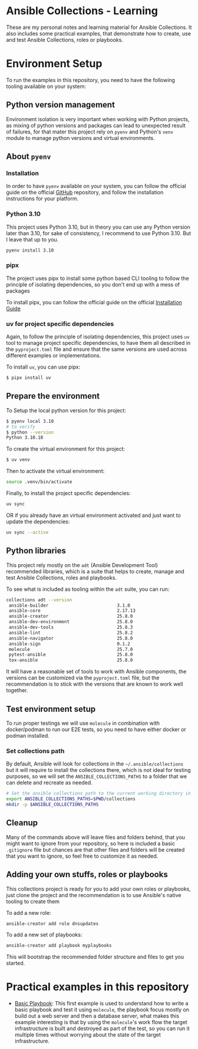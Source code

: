 # Ansible Collections - Learning
These are my personal notes and learning material for Ansible Collections. It
also includes some practical examples, that demonstrate how to create, use and
test Ansible Collections, roles or playbooks.

# Environment Setup
To run the examples in this repository, you need to have the following tooling
available on your system:

## Python version management
Environment isolation is very important when working with Python projects, as
mixing of python versions and packages can lead to unexpected result of
failures, for that mater this project rely on `pyenv` and Python's `venv` module to
manage python versions and virtual environments.

## About `pyenv`
### Installation
In order to have `pyenv` available on your system, you can follow the official
guide on the official [GitHub](https://github.com/pyenv/pyenv) repository, and follow the installation instructions for your platform.

### Python 3.10
This project uses Python 3.10, but in theory you can use any Python version
later than 3.10, for sake of consistency, I recommend to use Python 3.10. But
I leave that up to you.

```bash
pyenv install 3.10
```

### pipx
The project uses pipx to install some python based CLI tooling to follow the
principle of isolating dependencies, so you don't end up with a mess of packages

To install pipx, you can follow the official guide on the official [Installation Guide](pipx.pypa.io/stable/installation)
### uv for project specific dependencies
Again, to follow the principle of isolating dependencies, this project uses
`uv` tool to manage project specific dependencies, to have them all described in
the `pyproject.toml` file and ensure that the same versions are used across
different examples or implementations.

To install `uv`, you can use pipx:

```bash
$ pipx install uv
```

## Prepare the environment

To Setup the local python version for this project:

```bash
$ pyenv local 3.10
# to verify
$ python --version
Python 3.10.18
```

To create the virtual environment for this project:

```bash
$ uv venv
```
Then to activate the virtual environment:

```bash
source .venv/bin/activate
```

Finally, to install the project specific dependencies:

```bash
uv sync
```

OR if you already have an virtual environment activated and just want to update
the dependencies:
```bash
uv sync --active
```

## Python libraries
This project rely mostly on the `adt` (Ansible Development Tool) recommended libraries, which is a suite
that helps to create, manage and test Ansible Collections, roles and playbooks.

To see what is included as tooling within the `adt` suite, you can run:

```bash
collections adt --version
 ansible-builder                          3.1.0
 ansible-core                             2.17.13
 ansible-creator                          25.8.0
 ansible-dev-environment                  25.8.0
 ansible-dev-tools                        25.8.3
 ansible-lint                             25.8.2
 ansible-navigator                        25.8.0
 ansible-sign                             0.1.2
 molecule                                 25.7.0
 pytest-ansible                           25.8.0
 tox-ansible                              25.8.0
```

It will have a reasonable set of tools to work with Ansible components, the
versions can be customized via the `pyproject.toml` file, but the recommendation
is to stick with the versions that are known to work well together.

## Test environment setup
To run proper testings we will use `molecule` in combination with docker/podman
to run our E2E tests, so you need to have either docker or podman installed.

### Set collections path
By default, Ansible will look for collections in the `~/.ansible/collections`
but it will require to install the collections there, which is not ideal for
testing purposes, so we will set the `ANSIBLE_COLLECTIONS_PATHS` to a folder
that we can delete and recreate as needed.

```bash
# Set the ansible collections path to the current working directory in the collections folder
export ANSIBLE_COLLECTIONS_PATHS=$PWD/collections
mkdir -p $ANSIBLE_COLLECTIONS_PATHS
```

## Cleanup
Many of the commands above will leave files and folders behind, that you might
want to ignore from your repository, so here is included a basic `.gitignore`
file but chances are that other files and folders will be created that you want
to ignore, so feel free to customize it as needed.

## Adding your own stuffs, roles or playbooks
This collections project is ready for you to add your own roles or playbooks, just clone the
project and  the recommendation is to use Ansible's native tooling to create them

To add a new role:

```bash
ansible-creator add role dnsupdates
```
To add a new set of playbooks:

```bash
ansible-creator add playbook myplaybooks
```

This will bootstrap the recommended folder structure and files to get you started.

# Practical examples in this repository

- [Basic Playbook](./playbooks/experimental-playbook/): This first example is used to understand how to write a basic playbook and test it using `molecule`, the playbook focus mostly on build out a web server and then a database server, what makes this example interesting is that by using the `molecule`'s work flow the target infrastructure is built and destroyed as part of the test, so you can run it multiple times without worrying about the state of the target infrastructure.
